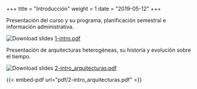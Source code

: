 +++
title = "Introducción"
weight = 1
date = "2019-05-12"
+++

Presentación del curso y su programa, planificación semestral e información
administrativa.

![Download slides](../../images/pdf_web.png) [1-intro.pdf](../../pdf/1-intro.pdf)

Presentación de arquitecturas heterogéneas, su historia y evolución sobre el tiempo.

![Download slides](../../images/pdf_web.png) [2-intro_arquitecturas.pdf](../../pdf/2-intro_arquitecturas.pdf)

{{< embed-pdf url="pdf/2-intro_arquitecturas.pdf" >}}
